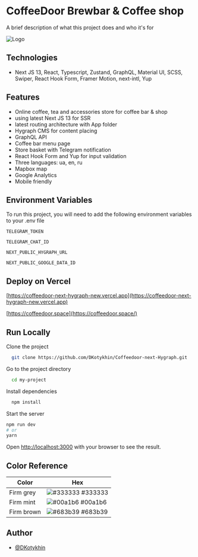
# CoffeeDoor Brewbar & Coffee shop

A brief description of what this project does and who it's for

![Logo](https://i.ibb.co/VxVb9gn/logo-700x191.webp)


## Technologies

-   Next JS 13, React, Typescript, Zustand, GraphQL, Material UI, SCSS, Swiper, React Hook Form, Framer Motion, next-intl, Yup

## Features

- Online coffee, tea and accessories store for coffee bar & shop
- using latest Next JS 13 for SSR
- latest routing architecture with App folder
- Hygraph CMS for content placing
- GraphQL API
- Coffee bar menu page
- Store basket with Telegram notification
- React Hook Form and Yup for input validation
- Three languages: ua, en, ru
- Mapbox map
- Google Analytics
- Mobile friendly

## Environment Variables

To run this project, you will need to add the following environment variables to your .env file

`TELEGRAM_TOKEN`

`TELEGRAM_CHAT_ID`

`NEXT_PUBLIC_HYGRAPH_URL`

`NEXT_PUBLIC_GOOGLE_DATA_ID`

## Deploy on Vercel

  [https://coffeedoor-next-hygraph-new.vercel.app](https://coffeedoor-next-hygraph-new.vercel.app)

  [https://coffeedoor.space](https://coffeedoor.space/)

## Run Locally

Clone the project

```bash
  git clone https://github.com/DKotykhin/Coffeedoor-next-Hygraph.git
```

Go to the project directory

```bash
  cd my-project
```

Install dependencies

```bash
  npm install
```

Start the server

```bash
npm run dev
# or
yarn
```

Open [http://localhost:3000](http://localhost:3000) with your browser to see the result.



## Color Reference

| Color             | Hex                                                                |
| ----------------- | ------------------------------------------------------------------ |
| Firm grey | ![#333333](https://via.placeholder.com/10/333333?text=+) #333333 |
| Firm mint | ![#00a1b6](https://via.placeholder.com/10/00a1b6?text=+) #00a1b6 |
| Firm brown | ![#683b39](https://via.placeholder.com/10/683b39?text=+) #683b39 |

## Author

- [@DKotykhin](https://github.com/DKotykhin)
